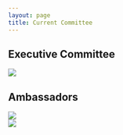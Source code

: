 ```yaml
---
layout: page
title: Current Committee
---
```


## Executive Committee

<div class="committee-pictures">
    <img src="{{ site.baseurl }}/assets/images/ExecutiveCommittee.png"/>
</div>

## Ambassadors

<div class="committee-pictures">
    <img src="{{ site.baseurl }}/assets/images/Ambassadors.png"/>
</div>

<div class="committee-pictures">
    <img src="{{ site.baseurl }}/assets/images/Ambassadors_2021.png"/>
</div>
